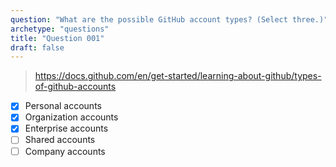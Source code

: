 ```yaml
---
question: "What are the possible GitHub account types? (Select three.)"
archetype: "questions"
title: "Question 001"
draft: false
---
```



> https://docs.github.com/en/get-started/learning-about-github/types-of-github-accounts
- [x] Personal accounts
- [x] Organization accounts
- [x] Enterprise accounts
- [ ] Shared accounts
- [ ] Company accounts
